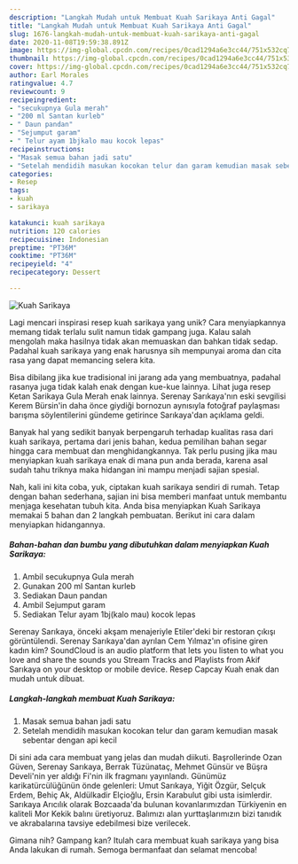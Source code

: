 ```yaml
---
description: "Langkah Mudah untuk Membuat Kuah Sarikaya Anti Gagal"
title: "Langkah Mudah untuk Membuat Kuah Sarikaya Anti Gagal"
slug: 1676-langkah-mudah-untuk-membuat-kuah-sarikaya-anti-gagal
date: 2020-11-08T19:59:38.891Z
image: https://img-global.cpcdn.com/recipes/0cad1294a6e3cc44/751x532cq70/kuah-sarikaya-foto-resep-utama.jpg
thumbnail: https://img-global.cpcdn.com/recipes/0cad1294a6e3cc44/751x532cq70/kuah-sarikaya-foto-resep-utama.jpg
cover: https://img-global.cpcdn.com/recipes/0cad1294a6e3cc44/751x532cq70/kuah-sarikaya-foto-resep-utama.jpg
author: Earl Morales
ratingvalue: 4.7
reviewcount: 9
recipeingredient:
- "secukupnya Gula merah"
- "200 ml Santan kurleb"
- " Daun pandan"
- "Sejumput garam"
- " Telur ayam 1bjkalo mau kocok lepas"
recipeinstructions:
- "Masak semua bahan jadi satu"
- "Setelah mendidih masukan kocokan telur dan garam kemudian masak sebentar dengan api kecil"
categories:
- Resep
tags:
- kuah
- sarikaya

katakunci: kuah sarikaya 
nutrition: 120 calories
recipecuisine: Indonesian
preptime: "PT36M"
cooktime: "PT36M"
recipeyield: "4"
recipecategory: Dessert

---
```



![Kuah Sarikaya](https://img-global.cpcdn.com/recipes/0cad1294a6e3cc44/751x532cq70/kuah-sarikaya-foto-resep-utama.jpg)

Lagi mencari inspirasi resep kuah sarikaya yang unik? Cara menyiapkannya memang tidak terlalu sulit namun tidak gampang juga. Kalau salah mengolah maka hasilnya tidak akan memuaskan dan bahkan tidak sedap. Padahal kuah sarikaya yang enak harusnya sih mempunyai aroma dan cita rasa yang dapat memancing selera kita.

Bisa dibilang jika kue tradisional ini jarang ada yang membuatnya, padahal rasanya juga tidak kalah enak dengan kue-kue lainnya. Lihat juga resep Ketan Sarikaya Gula Merah enak lainnya. Serenay Sarıkaya&#39;nın eski sevgilisi Kerem Bürsin&#39;in daha önce giydiği bornozun aynısıyla fotoğraf paylaşması barışma söylentilerini gündeme getirince Sarıkaya&#39;dan açıklama geldi.

Banyak hal yang sedikit banyak berpengaruh terhadap kualitas rasa dari kuah sarikaya, pertama dari jenis bahan, kedua pemilihan bahan segar hingga cara membuat dan menghidangkannya. Tak perlu pusing jika mau menyiapkan kuah sarikaya enak di mana pun anda berada, karena asal sudah tahu triknya maka hidangan ini mampu menjadi sajian spesial.


Nah, kali ini kita coba, yuk, ciptakan kuah sarikaya sendiri di rumah. Tetap dengan bahan sederhana, sajian ini bisa memberi manfaat untuk membantu menjaga kesehatan tubuh kita. Anda bisa menyiapkan Kuah Sarikaya memakai 5 bahan dan 2 langkah pembuatan. Berikut ini cara dalam menyiapkan hidangannya.

<!--inarticleads1-->

##### Bahan-bahan dan bumbu yang dibutuhkan dalam menyiapkan Kuah Sarikaya:

1. Ambil secukupnya Gula merah
1. Gunakan 200 ml Santan kurleb
1. Sediakan  Daun pandan
1. Ambil Sejumput garam
1. Sediakan  Telur ayam 1bj(kalo mau) kocok lepas


Serenay Sarıkaya, önceki akşam menajeriyle Etiler&#39;deki bir restoran çıkışı görüntülendi. Serenay Sarıkaya&#39;dan ayrılan Cem Yılmaz&#39;ın ofisine giren kadın kim? SoundCloud is an audio platform that lets you listen to what you love and share the sounds you Stream Tracks and Playlists from Akif Sarıkaya on your desktop or mobile device. Resep Capcay Kuah enak dan mudah untuk dibuat. 

<!--inarticleads2-->

##### Langkah-langkah membuat Kuah Sarikaya:

1. Masak semua bahan jadi satu
1. Setelah mendidih masukan kocokan telur dan garam kemudian masak sebentar dengan api kecil


Di sini ada cara membuat yang jelas dan mudah diikuti. Başrollerinde Ozan Güven, Serenay Sarıkaya, Berrak Tüzünataç, Mehmet Günsür ve Büşra Develi&#39;nin yer aldığı Fi&#39;nin ilk fragmanı yayınlandı. Günümüz karikatürcülüğünün önde gelenleri: Umut Sarıkaya, Yiğit Özgür, Selçuk Erdem, Behiç Ak, Aldülkadir Elçioğlu, Ersin Karabulut gibi usta isimlerdir. Sarıkaya Arıcılık olarak Bozcaada&#39;da bulunan kovanlarımızdan Türkiyenin en kaliteli Mor Kekik balını üretiyoruz. Balımızı alan yurttaşlarımızın bizi tanıdık ve akrabalarına tavsiye edebilmesi bize verilecek. 

Gimana nih? Gampang kan? Itulah cara membuat kuah sarikaya yang bisa Anda lakukan di rumah. Semoga bermanfaat dan selamat mencoba!
